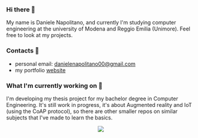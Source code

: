 ### Hi there 👋
My name is Daniele Napolitano, and currently I'm studying computer engineering at the university of Modena and Reggio Emilia (Unimore). Feel free to look at my projects.

###  Contacts 📨
* personal email: danielenapolitano00@gmail.com
* my portfolio [website](danielenapo.github.io)

###  What I'm currently working on 🔭
I'm developing my thesis project for my bachelor degree in Computer Engineering. 
It's still work in progress, it's about Augmented reality and IoT (using the CoAP protocol), so there are other smaller repos on similar subjects that I've made to learn the basics.

<p align="center">
<a href="https://github.com/danielenapo/tesi">
 <img align="center" src="https://github-readme-stats.vercel.app/api/pin/?username=danielenapo&repo=tesi&theme=dark" />
</a>


<!--### Older projects 💻


<!--
**danielenapo/danielenapo** is a ✨ _special_ ✨ repository because its `README.md` (this file) appears on your GitHub profile.

Here are some ideas to get you started:

- 🔭 I’m currently working on ...
- 🌱 I’m currently learning ...
- 👯 I’m looking to collaborate on ...
- 🤔 I’m looking for help with ...
- 💬 Ask me about ...
- 📫 How to reach me: ...
- 😄 Pronouns: ...
- ⚡ Fun fact: ...
-->
